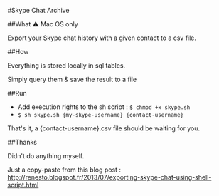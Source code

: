 #Skype Chat Archive 

##What
⚠ Mac OS only

Export your Skype chat history with a given contact to a csv file.

##How

Everything is stored locally in sql tables.

Simply query them & save the result to a file

##Run

* Add execution rights to the sh script : `$ chmod +x skype.sh`
* `$ sh skype.sh {my-skype-username} {contact-username}`

That's it, a {contact-username}.csv file should be waiting for you.


##Thanks

Didn't do anything myself.

Just a copy-paste from this blog post : http://renesto.blogspot.fr/2013/07/exporting-skype-chat-using-shell-script.html



